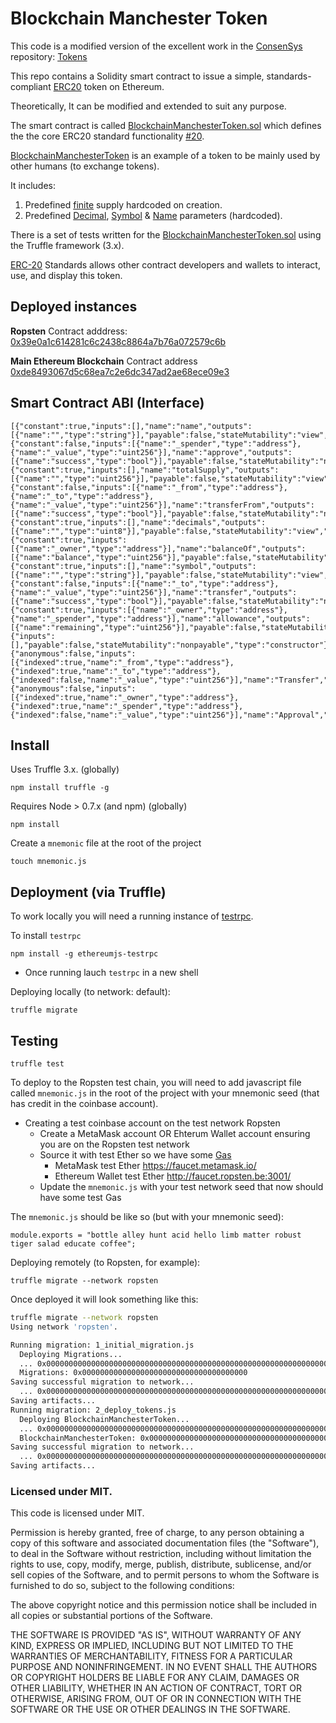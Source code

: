 # Blockchain Manchester Token

This code is a modified version of the excellent work in the [ConsenSys](https://consensys.net/) repository:
 [Tokens](https://github.com/ConsenSys/Tokens)

This repo contains a Solidity smart contract to issue a simple, standards-compliant [ERC20](https://blockgeeks.com/guides/ethereum-token/) token on Ethereum. 

Theoretically, It can be modified and extended to suit any purpose. 

The smart contract is called [BlockchainManchesterToken.sol](https://github.com/blockchainmanc/BlockchainManchesterToken/blob/master/contracts/BlockchainManchesterToken.sol) which defines the the core ERC20 standard functionality [#20](https://github.com/ethereum/EIPs/issues/20).  

[BlockchainManchesterToken](https://github.com/blockchainmanc/BlockchainManchesterToken/blob/master/contracts/BlockchainManchesterToken.sol) is an example of a token to be mainly used by other humans (to exchange tokens). 

It includes:  

1. Predefined [finite](https://github.com/blockchainmanc/BlockchainManchesterToken/blob/master/contracts/BlockchainManchesterToken.sol#L47) supply hardcoded on creation.  
2. Predefined [Decimal](https://github.com/blockchainmanc/BlockchainManchesterToken/blob/master/contracts/BlockchainManchesterToken.sol#L56), [Symbol](https://github.com/blockchainmanc/BlockchainManchesterToken/blob/master/contracts/BlockchainManchesterToken.sol#L57) & [Name](https://github.com/blockchainmanc/BlockchainManchesterToken/blob/master/contracts/BlockchainManchesterToken.sol#L55) parameters (hardcoded).  

There is a set of tests written for the [BlockchainManchesterToken.sol](https://github.com/blockchainmanc/BlockchainManchesterToken/blob/master/contracts/BlockchainManchesterToken.sol) using the Truffle framework (3.x).

[ERC-20](https://github.com/ethereum/EIPs/issues/20) Standards allows other contract developers and wallets to interact, use, and display this token. 

## Deployed instances

**Ropsten** Contract adddress: [0x39e0a1c614281c6c2438c8864a7b76a072579c6b](https://ropsten.etherscan.io/token/0x39e0a1c614281c6c2438c8864a7b76a072579c6b)

**Main Ethereum Blockchain** Contract address [0xde8493067d5c68ea7c2e6dc347ad2ae68ece09e3](https://etherscan.io/token/0xde8493067d5c68ea7c2e6dc347ad2ae68ece09e3)

## Smart Contract ABI (Interface)

```
[{"constant":true,"inputs":[],"name":"name","outputs":[{"name":"","type":"string"}],"payable":false,"stateMutability":"view","type":"function"},{"constant":false,"inputs":[{"name":"_spender","type":"address"},{"name":"_value","type":"uint256"}],"name":"approve","outputs":[{"name":"success","type":"bool"}],"payable":false,"stateMutability":"nonpayable","type":"function"},{"constant":true,"inputs":[],"name":"totalSupply","outputs":[{"name":"","type":"uint256"}],"payable":false,"stateMutability":"view","type":"function"},{"constant":false,"inputs":[{"name":"_from","type":"address"},{"name":"_to","type":"address"},{"name":"_value","type":"uint256"}],"name":"transferFrom","outputs":[{"name":"success","type":"bool"}],"payable":false,"stateMutability":"nonpayable","type":"function"},{"constant":true,"inputs":[],"name":"decimals","outputs":[{"name":"","type":"uint8"}],"payable":false,"stateMutability":"view","type":"function"},{"constant":true,"inputs":[{"name":"_owner","type":"address"}],"name":"balanceOf","outputs":[{"name":"balance","type":"uint256"}],"payable":false,"stateMutability":"view","type":"function"},{"constant":true,"inputs":[],"name":"symbol","outputs":[{"name":"","type":"string"}],"payable":false,"stateMutability":"view","type":"function"},{"constant":false,"inputs":[{"name":"_to","type":"address"},{"name":"_value","type":"uint256"}],"name":"transfer","outputs":[{"name":"success","type":"bool"}],"payable":false,"stateMutability":"nonpayable","type":"function"},{"constant":true,"inputs":[{"name":"_owner","type":"address"},{"name":"_spender","type":"address"}],"name":"allowance","outputs":[{"name":"remaining","type":"uint256"}],"payable":false,"stateMutability":"view","type":"function"},{"inputs":[],"payable":false,"stateMutability":"nonpayable","type":"constructor"},{"anonymous":false,"inputs":[{"indexed":true,"name":"_from","type":"address"},{"indexed":true,"name":"_to","type":"address"},{"indexed":false,"name":"_value","type":"uint256"}],"name":"Transfer","type":"event"},{"anonymous":false,"inputs":[{"indexed":true,"name":"_owner","type":"address"},{"indexed":true,"name":"_spender","type":"address"},{"indexed":false,"name":"_value","type":"uint256"}],"name":"Approval","type":"event"}]
```

## Install

Uses Truffle 3.x. (globally)
```
npm install truffle -g
```

Requires Node > 0.7.x (and npm) (globally)

```
npm install
```

Create a `mnemonic` file at the root of the project
```
touch mnemonic.js
```

## Deployment (via Truffle)

To work locally  you will need a running instance of [testrpc](https://github.com/ethereumjs/testrpc).

To install `testrpc`
```
npm install -g ethereumjs-testrpc
```
* Once running lauch `testrpc` in a new shell

Deploying locally (to network: default):
```
truffle migrate
```

## Testing

```
truffle test
```

To deploy to the Ropsten test chain, you will need to add javascript file called `mnemonic.js` in the root of the project with your mnemonic seed (that has credit in the coinbase account).

* Creating a test coinbase account on the test network Ropsten
  * Create a MetaMask account OR Ehterum Wallet account ensuring you are on the Ropsten test network
  * Source it with test Ether so we have some [Gas](https://www.cryptocompare.com/coins/guides/what-is-the-gas-in-ethereum/)
    * MetaMask test Ether https://faucet.metamask.io/
    * Ethereum Wallet test Ether http://faucet.ropsten.be:3001/
  * Update the `mnemonic.js` with your test network seed that now should have some test Gas

The `mnemonic.js` should be like so (but with your mnemonic seed):
```
module.exports = "bottle alley hunt acid hello limb matter robust tiger salad educate coffee";
```

Deploying remotely (to Ropsten, for example):
```
truffle migrate --network ropsten
```

Once deployed it will look something like this:
```bash
truffle migrate --network ropsten
Using network 'ropsten'.

Running migration: 1_initial_migration.js
  Deploying Migrations...
  ... 0x000000000000000000000000000000000000000000000000000000000000000
  Migrations: 0x0000000000000000000000000000000000000
Saving successful migration to network...
  ... 0x000000000000000000000000000000000000000000000000000000000000000
Saving artifacts...
Running migration: 2_deploy_tokens.js
  Deploying BlockchainManchesterToken...
  ... 0x000000000000000000000000000000000000000000000000000000000000000
  BlockchainManchesterToken: 0x0000000000000000000000000000000000000000
Saving successful migration to network...
  ... 0x000000000000000000000000000000000000000000000000000000000000000
Saving artifacts...
```

### Licensed under MIT.  

This code is licensed under MIT.

Permission is hereby granted, free of charge, to any person obtaining a copy of this software and associated documentation files (the "Software"), to deal in the Software without restriction, including without limitation the rights to use, copy, modify, merge, publish, distribute, sublicense, and/or sell copies of the Software, and to permit persons to whom the Software is furnished to do so, subject to the following conditions:

The above copyright notice and this permission notice shall be included in all copies or substantial portions of the Software.

THE SOFTWARE IS PROVIDED "AS IS", WITHOUT WARRANTY OF ANY KIND, EXPRESS OR IMPLIED, INCLUDING BUT NOT LIMITED TO THE WARRANTIES OF MERCHANTABILITY, FITNESS FOR A PARTICULAR PURPOSE AND NONINFRINGEMENT. IN NO EVENT SHALL THE AUTHORS OR COPYRIGHT HOLDERS BE LIABLE FOR ANY CLAIM, DAMAGES OR OTHER LIABILITY, WHETHER IN AN ACTION OF CONTRACT, TORT OR OTHERWISE, ARISING FROM, OUT OF OR IN CONNECTION WITH THE SOFTWARE OR THE USE OR OTHER DEALINGS IN THE SOFTWARE.
